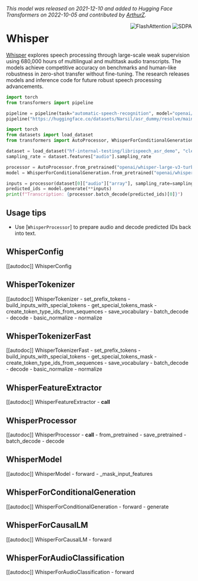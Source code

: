 <!--Copyright 2022 The HuggingFace Team. All rights reserved.

Licensed under the Apache License, Version 2.0 (the "License"); you may not use this file except in compliance with
the License. You may obtain a copy of the License at

http://www.apache.org/licenses/LICENSE-2.0

Unless required by applicable law or agreed to in writing, software distributed under the License is distributed on
an "AS IS" BASIS, WITHOUT WARRANTIES OR CONDITIONS OF ANY KIND, either express or implied. See the License for the
specific language governing permissions and limitations under the License.

⚠️ Note that this file is in Markdown but contain specific syntax for our doc-builder (similar to MDX) that may not be
rendered properly in your Markdown viewer.

-->
*This model was released on 2021-12-10 and added to Hugging Face Transformers on 2022-10-05 and contributed by [ArthurZ](https://huggingface.co/ArthurZ).*

<div style="float: right;">
    <div class="flex flex-wrap space-x-1">
        <img alt="FlashAttention" src="https://img.shields.io/badge/%E2%9A%A1%EF%B8%8E%20FlashAttention-eae0c8?style=flat">
        <img alt="SDPA" src="https://img.shields.io/badge/SDPA-DE3412?style=flat&logo=pytorch&logoColor=white">
    </div>
</div>

# Whisper

[Whisper](https://huggingface.co/papers/2112.05682) explores speech processing through large-scale weak supervision using 680,000 hours of multilingual and multitask audio transcripts. The models achieve competitive accuracy on benchmarks and human-like robustness in zero-shot transfer without fine-tuning. The research releases models and inference code for future robust speech processing advancements.

<hfoptions id="usage">
<hfoption id="Pipeline">

```py
import torch
from transformers import pipeline

pipeline = pipeline(task="automatic-speech-recognition", model="openai/whisper-large-v3-turbo", dtype="auto")
pipeline("https://huggingface.co/datasets/Narsil/asr_dummy/resolve/main/1.flac")
```

</hfoption>
<hfoption id="WhisperForConditionalGeneration">

```py
import torch
from datasets import load_dataset
from transformers import AutoProcessor, WhisperForConditionalGeneration

dataset = load_dataset("hf-internal-testing/librispeech_asr_demo", "clean", split="validation").sort("id")
sampling_rate = dataset.features["audio"].sampling_rate

processor = AutoProcessor.from_pretrained("openai/whisper-large-v3-turbo")
model = WhisperForConditionalGeneration.from_pretrained("openai/whisper-large-v3-turbo", dtype="auto")

inputs = processor(dataset[0]["audio"]["array"], sampling_rate=sampling_rate, return_tensors="pt")
predicted_ids = model.generate(**inputs)
print(f"Transcription: {processor.batch_decode(predicted_ids)[0]}")
```

</hfoption>
</hfoptions>

## Usage tips

- Use [`WhisperProcessor`] to prepare audio and decode predicted IDs back into text.

## WhisperConfig

[[autodoc]] WhisperConfig

## WhisperTokenizer

[[autodoc]] WhisperTokenizer
    - set_prefix_tokens
    - build_inputs_with_special_tokens
    - get_special_tokens_mask
    - create_token_type_ids_from_sequences
    - save_vocabulary
    - batch_decode
    - decode
    - basic_normalize
    - normalize

## WhisperTokenizerFast

[[autodoc]] WhisperTokenizerFast
    - set_prefix_tokens
    - build_inputs_with_special_tokens
    - get_special_tokens_mask
    - create_token_type_ids_from_sequences
    - save_vocabulary
    - batch_decode
    - decode
    - basic_normalize
    - normalize

## WhisperFeatureExtractor

[[autodoc]] WhisperFeatureExtractor
    - __call__

## WhisperProcessor

[[autodoc]] WhisperProcessor
    - __call__
    - from_pretrained
    - save_pretrained
    - batch_decode
    - decode

## WhisperModel

[[autodoc]] WhisperModel
    - forward
    - _mask_input_features

## WhisperForConditionalGeneration

[[autodoc]] WhisperForConditionalGeneration
    - forward
    - generate

## WhisperForCausalLM

[[autodoc]] WhisperForCausalLM
    - forward

## WhisperForAudioClassification

[[autodoc]] WhisperForAudioClassification
    - forward

